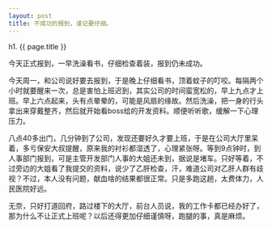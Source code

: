 ```yaml
---
layout: post
title: 不成功的报到，谨记要仔细。
---
```


h1. {{ page.title }}

今天正式报到，一早洗澡看书，仔细检查着装，报到仍未成功。

今天周一，和公司说好要去报到，于是晚上仔细看书，顶着蚊子的叮咬。每隔两个小时就要醒来一次，总是害怕上班迟到，其实公司的时间蛮宽松的，早上九点才上班。早上六点起来，头有点晕晕的，可能是风扇的缘故。然后洗澡，把一身的行头拿出来穿戴整齐，然后就开始看boss给的开发资料。顺便听听歌，缓解一下心理压力。

八点40多出门，几分钟到了公司，发现还要好久才要上班，于是在公司大厅里呆着，多亏保安大叔提醒，原来我的衬衫都湿透了，心理紧张呀。等到9点钟时，到人事部门报到，可是主管开发部门人事的大姐还未到，据说是堵车。只好等着，不过旁边的大姐看了我提交的资料，说少了乙肝检查，汗，难道公司对乙肝人群有歧视？不过，本人没有问题，献血啥的结果都很正常。只是多跑这趟，太费体力，人民医院好远。

无奈，只好打道回府，路过楼下的大厅，前台人员说，我的工作卡都已经办好了，那为什么不让正式上班呢？以后还得更加仔细谨慎呀，跑腿的事，真是麻烦。